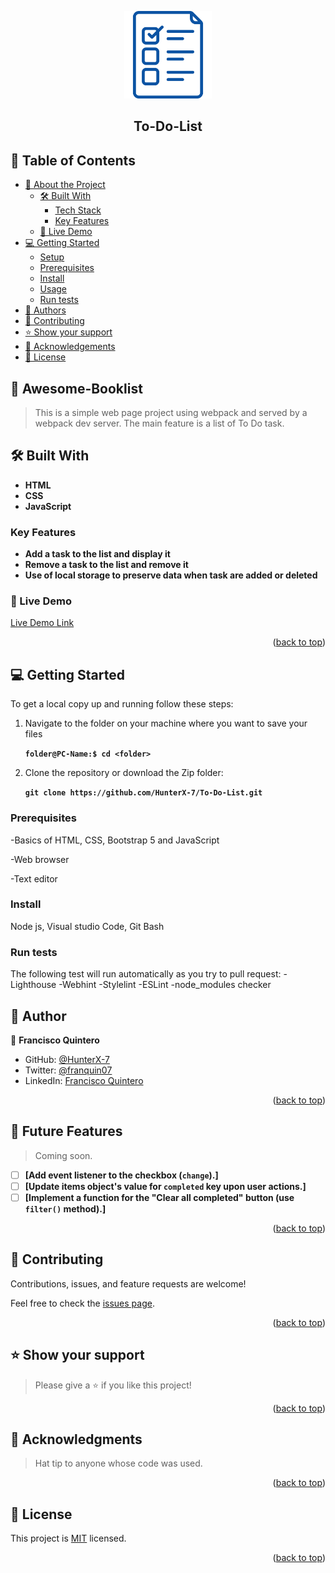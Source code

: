 <a name="readme-top"></a>

<div align="center">

  <img src="./images/toDoList.png" alt="logo" width="140"  height="auto" />
  <br/>

  <h2><b>To-Do-List</b></h2>

</div>

## 📗 Table of Contents

- [📖 About the Project](#about-project)
  - [🛠 Built With](#built-with)
    - [Tech Stack](#tech-stack)
    - [Key Features](#key-features)
  - [🚀 Live Demo](#live-demo)
- [💻 Getting Started](#getting-started)
  - [Setup](#setup)
  - [Prerequisites](#prerequisites)
  - [Install](#install)
  - [Usage](#usage)
  - [Run tests](#run-tests)
- [👥 Authors](#authors)
- [🤝 Contributing](#contributing)
- [⭐️ Show your support](#support)
- [🙏 Acknowledgements](#acknowledgements)
- [📝 License](#license)

## 📖 Awesome-Booklist <a name="about-project"></a>

> This is a simple web page project using webpack and served by a webpack dev server. The main feature is a list of To Do task.

## 🛠 Built With <a name="built-with"></a>

- **HTML**
- **CSS**
- **JavaScript**

### Key Features <a name="key-features"></a>

- **Add a task to the list and display it**
- **Remove a task to the list and remove it**
- **Use of local storage to preserve data when task are added or deleted**

### 🚀 Live Demo <a name="live-demo"></a>

[Live Demo Link](#)

<p align="right">(<a href="#readme-top">back to top</a>)</p>

## 💻 Getting Started <a name="getting-started"></a>

To get a local copy up and running follow these steps:

1. Navigate to the folder on your machine where you want to save your files

    **``folder@PC-Name:$ cd <folder>``**

2. Clone the repository or download the Zip folder:

    **``git clone https://github.com/HunterX-7/To-Do-List.git``**

### Prerequisites

-Basics of HTML, CSS, Bootstrap 5 and JavaScript

-Web browser 

-Text editor

### Install

Node js, Visual studio Code, Git Bash

### Run tests

The following test will run automatically as you try to pull request: -Lighthouse -Webhint -Stylelint -ESLint -node_modules checker

## 👥 Author <a name="authors"></a>

👤 **Francisco Quintero**

- GitHub: [@HunterX-7](https://github.com/HunterX-7)
- Twitter: [@franquin07](https://twitter.com/franquin07)
- LinkedIn: [Francisco Quintero](https://www.linkedin.com/in/francisco-quintero-146423252/)

<p align="right">(<a href="#readme-top">back to top</a>)</p>

## 🔭 Future Features <a name="future-features"></a>

> Coming soon.

- [ ] **[Add event listener to the checkbox (`change`).]**
- [ ] **[Update items object's value for `completed` key upon user actions.]**
- [ ] **[Implement a function for the "Clear all completed" button (use `filter()` method).]**

<p align="right">(<a href="#readme-top">back to top</a>)</p>

## 🤝 Contributing <a name="contributing"></a>

Contributions, issues, and feature requests are welcome!

Feel free to check the [issues page](https://github.com/HunterX-7/To-Do-List/issues).

<p align="right">(<a href="#readme-top">back to top</a>)</p>

## ⭐️ Show your support <a name="support"></a>

> Please give a ⭐️ if you like this project!

<p align="right">(<a href="#readme-top">back to top</a>)</p>

## 🙏 Acknowledgments <a name="acknowledgements"></a>

> Hat tip to anyone whose code was used.

<p align="right">(<a href="#readme-top">back to top</a>)</p>

## 📝 License <a name="license"></a>

This project is [MIT](./LICENSE) licensed.

<p align="right">(<a href="#readme-top">back to top</a>)</p>